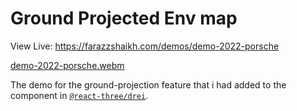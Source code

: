# Ground Projected Env map

View Live: https://farazzshaikh.com/demos/demo-2022-porsche

[demo-2022-porsche.webm](https://github.com/user-attachments/assets/912ec2fa-2a3d-418f-8476-ef0d631b23af)

The demo for the ground-projection feature that i had added to the <Environment /> component in [`@react-three/drei`](https://github.com/pmndrs/drei).
